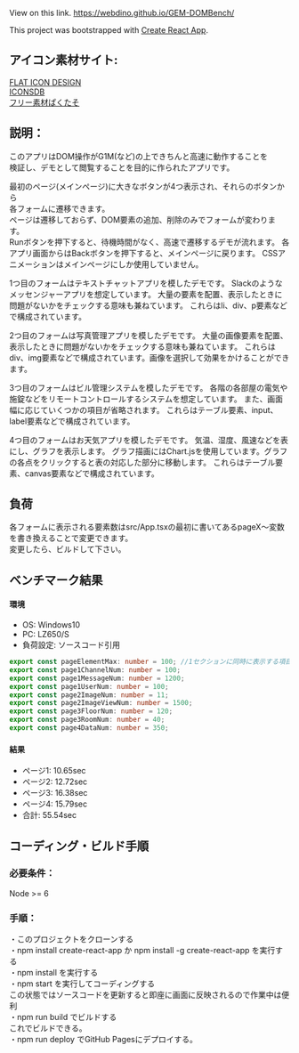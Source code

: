 View on this link.
https://webdino.github.io/GEM-DOMBench/

This project was bootstrapped with [Create React App](https://github.com/facebookincubator/create-react-app).  


## アイコン素材サイト:  
[FLAT ICON DESIGN](http://flat-icon-design.com/)  
[ICONSDB](https://www.iconsdb.com/)  
[フリー素材ぱくたそ](http://www.pakutaso.com)  

## 説明：  
このアプリはDOM操作がG1M(など)の上できちんと高速に動作することを  
検証し、デモとして閲覧することを目的に作られたアプリです。 

最初のページ(メインページ)に大きなボタンが4つ表示され、それらのボタンから  
各フォームに遷移できます。  
ページは遷移しておらず、DOM要素の追加、削除のみでフォームが変わります。  
Runボタンを押下すると、待機時間がなく、高速で遷移するデモが流れます。
各アプリ画面からはBackボタンを押下すると、メインページに戻ります。
CSSアニメーションはメインページにしか使用していません。  

1つ目のフォームはテキストチャットアプリを模したデモです。
Slackのようなメッセンジャーアプリを想定しています。
大量の要素を配置、表示したときに問題がないかをチェックする意味も兼ねています。
これらはli、div、p要素などで構成されています。

2つ目のフォームは写真管理アプリを模したデモです。
大量の画像要素を配置、表示したときに問題がないかをチェックする意味も兼ねています。
これらはdiv、img要素などで構成されています。画像を選択して効果をかけることができます。

3つ目のフォームはビル管理システムを模したデモです。
各階の各部屋の電気や施錠などをリモートコントロールするシステムを想定しています。
また、画面幅に応じていくつかの項目が省略されます。
これらはテーブル要素、input、label要素などで構成されています。

4つ目のフォームはお天気アプリを模したデモです。
気温、湿度、風速などを表にし、グラフを表示します。
グラフ描画にはChart.jsを使用しています。グラフの各点をクリックすると表の対応した部分に移動します。
これらはテーブル要素、canvas要素などで構成されています。

## 負荷
各フォームに表示される要素数はsrc/App.tsxの最初に書いてあるpageX～変数を書き換えることで変更できます。  
変更したら、ビルドして下さい。

## ベンチマーク結果
#### 環境  
* OS: Windows10  
* PC: LZ650/S  
* 負荷設定: ソースコード引用  
```Typescript
export const pageElementMax: number = 100; //1セクションに同時に表示する項目数の最大値
export const page1ChannelNum: number = 100;
export const page1MessageNum: number = 1200;
export const page1UserNum: number = 100;
export const page2ImageNum: number = 11;
export const page2ImageViewNum: number = 1500;
export const page3FloorNum: number = 120;
export const page3RoomNum: number = 40;
export const page4DataNum: number = 350;
```
#### 結果  
* ページ1: 10.65sec  
* ページ2: 12.72sec  
* ページ3: 16.38sec  
* ページ4: 15.79sec  
* 合計: 55.54sec  

## コーディング・ビルド手順  
### 必要条件：  
Node >= 6   
### 手順：  
・このプロジェクトをクローンする  
・npm install create-react-app か npm install -g create-react-app を実行する  
・npm install を実行する  
・npm start を実行してコーディングする  
  この状態ではソースコードを更新すると即座に画面に反映されるので作業中は便利  
・npm run build でビルドする  
  これでビルドできる。  
・npm run deploy でGitHub Pagesにデプロイする。
